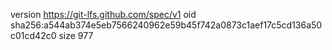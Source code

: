 version https://git-lfs.github.com/spec/v1
oid sha256:a544ab374e5eb7566240962e59b45f742a0873c1aef17c5cd136a50c01cd42c0
size 977
